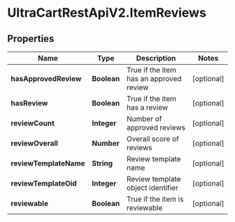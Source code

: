 # UltraCartRestApiV2.ItemReviews

## Properties
Name | Type | Description | Notes
------------ | ------------- | ------------- | -------------
**hasApprovedReview** | **Boolean** | True if the item has an approved review | [optional] 
**hasReview** | **Boolean** | True if the item has a review | [optional] 
**reviewCount** | **Integer** | Number of approved reviews | [optional] 
**reviewOverall** | **Number** | Overall score of reviews | [optional] 
**reviewTemplateName** | **String** | Review template name | [optional] 
**reviewTemplateOid** | **Integer** | Review template object identifier | [optional] 
**reviewable** | **Boolean** | True if the item is reviewable | [optional] 


